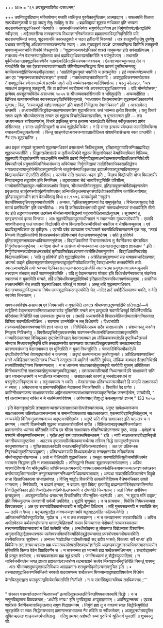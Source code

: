 +++
title = "६१ अपशूद्रनयविरोध-प्रसाधनम्"

+++
उपनिषदुपदिष्टान् भक्तियोगान् यथावि
ध्यधिकृत पुरुषैकानुष्ठितान् आत्महृद्यान् । सफलयति विधाता सत्पथैकानुकम्पी 
य इह जयतु सेतुः सर्वहेतुः स देवः ॥ 
ब्रह्मविद्यायां शूद्रस्य नाधिकार इति भगवता बादरायणेनापशूद्राधिकरणे निरणात्रि । अयमनधिकारनिर्णयः सगुणविद्याविषय इव निर्गुणविषयेऽपीत्यद्वतिभिः स्वीकृतम् । अद्वैतमतरीत्या तत्त्वज्ञानस्य मिथ्याज्ञाननिवर्तकतया ब्रह्मज्ञानादविद्यानिवृत्तिरिति यदि बादरायणाभिमतं स्यात्, शूद्रस्यानधि कारस्तदुक्तो न घटत इतीदानीं निरूष्यते । तत्र शतदूषणीकृतेषु दूषणेषु यथावद समाहितेषु अधिकरणासामञ्जस्यमेव स्यात् । अतः मुख्यदूषणं खपक्षे' प्राप्तमपरिहृत्य किमिति शतदूषणी वाक्यान्युच्चावचानि विकीर्य विस्तृणाति । "शूद्राणामध्ययनेऽधिकारं शास्त्रं नानुमन्यत इति सर्वसप्रतिपन्नम् । तत्राध्यय-नेन वेदान्तस्यागृहीततया कथं ब्रह्मविद्याधिकारप्रसक्तिरिति न पर्यनुयोज्यम् । तथासति पूर्वमीमांसागतापशूद्राधिकरणेनैव गतार्थत्वादिहैतदधिकरणमनावश्यकम् । ऐकशात्र्यानभ्युपगमात् तेन न गतार्थतेति चेत् तन्न ऐकशास्त्यस्यासंमतावपि जैमिनीयतन्त्रसिद्धस्य विना कारणं पुनश्चिन्तनमयु' क्तमित्यस्याद्वैतिभिरप्यङ्गीकृतत्वात् । 'अप्रतिषिद्धमनुमतं भवतीति च तन्त्रयुक्तिः । इदं न्यायभाष्येऽप्यभाषि । अत एव "स्मृत्यनवकाशदोषप्रसङ्गः" इत्यादौ 
। गतार्थत्वशङ्कापरिहारादि । अपशूद्राधिकरणभाष्येऽप्यत्र तेनापशूद्राधिकरणेनागतार्थत्वं प्रदश्यैव प्रवृत्ते सति व्यर्थमंत्रकशास्त्र्यादिविमर्शनम् । 
यस्तु कोलाहलः, "अत्र सावधानं प्रत्युत्तरतु शतदूषणी, किं वा प्रयोजनं भवदीयानां मते अपरस्यापशूद्राधिकरणस्य । यदि मौनमेवोत्तरम्" इत्येवम्
अपशूदनयविरोध-प्रसाधनम् 
१०५५ 
स श्रीभाष्यमावदर्शिनामपि न भवितुमर्हति । अप्पय्यदीक्षित । दिभिश्च खमाप्यगमनिका स्वारस्यदत्तदृष्टिभिरिवैवमुच्यते, “नाध्यययन विध्यभावमात्रेण शूद्रस्यानधिकारवर्णनं युक्तम् ; किंतु, 'तस्माच्छूद्रो यज्ञेऽनवक्लृप्तः' इति यज्ञादौ निषिद्धत्वा देवानधिकारः" इति । आस्तामेतत् कथमपि । अध्ययनविधिसिद्धवेदान्तग्रहणाभावमात्रेण शूदानधिकारः कथं भवन्मत इत्येव विचार्यम् । यत्तु विचारे रागतः प्रवृत्तेः श्रीभाष्येष्टत्वात् तन्मत एव शूद्रस्य विचारेऽधिकारप्रसक्तिः, न पुनरस्मन्मत इति — तन्न अध्ययनमक्षर राशिग्रहणार्थम्, विचारे प्रवृत्तिस्तु रागत इत्यस्य भवत्पक्षेऽपि कैश्चित् स्वीकृतत्वस्य प्रागेव दर्शितत्वात् । रागतः प्रवृत्तिरित्युक्तौ वा कथं शूद्रोऽधिक्रियेत । न हि रागत इत्यस्य स्वेच्छया फलादिविषयिण्या यथाकथञ्चिदुत्पन्नयेत्यर्थः । किन्तु साङ्गवेदाध्ययनजन्यापातप्रतीतिरूप संशयनिरासेच्छया स्वतः प्राप्तयेति । नैष रागः शूद्रस्यास्ति । 

अथ प्रकृतं संगृह्यते सूत्रभाष्ये शूद्रस्यानधिकारं प्रसाध्यान्ते किञ्चिदुक्तम्, इतिहासपुराणादिजनितब्रह्मविद्या शूद्रस्याप्यस्तीति । सिद्धान्तलेशसंग्रहे च तृतीयपरिच्छेदे शूद्रस्य विद्यानधिकारं केषाञ्चिदभिमतं विलिख्य, शूद्रस्यापि विद्यार्थकर्माणि तपःप्रभृतीनि सन्तीति प्रदर्श्य निर्गुणविद्यासाधनवेदान्तश्रवणादिष्वधिकारनिषेधेऽपि विषयसौन्दर्य प्रयुक्तार्थित्वनिषेधासंभवात् अविधेयायां निर्गुणविद्यायां तदतिरिक्ताधिकाराप्रसिद्धेश्च भगवत्पादभाष्यानुरोघेनेतिहासपुराणाधिगमे चातुर्वर्ण्यस्याधिकृतत्वात् ब्रह्मात्मैक्यपरपुराणादिश्रवणमूलं विद्यायामधिकारोऽस्तीति दर्शितम् । परन्त्वेवं सति समाचार-भङ्ग इति .. विमृश्य विद्योत्पत्ति योग्य विमलशरीर निष्पादनद्वारा तदुपयोग इति निगमितम् । तद्व्याख्यात्रा चेदं भाव्यविरुद्धमिवेति परिशील्य, भाष्योक्तमितिहासपुरा-णाधिकारपक्षमेव विमृश्य, श्रीभाष्यगतिमेवानुसृत्य, इतिहासपुराणयोर्वेदोपबृंहणरूपेण प्रवृत्तत्वात् उपबृंहणस्योपबृंहणीयशेषत्वात् अन्यिनधिकृतस्याङ्गसंपादितोपकारविशेषेण कार्यसिध्ययोगात् इतिहासपुराणाधीनं ज्ञानं वेदार्थवैशद्य विधा
४९.१०५६ 
परमार्थमुपमे 
'नमुखेन वेदार्थविषयप्रवृत्तिपरपुरुषमात्रोपयोगि । अन्यथा, "इतिहासपुराणाभ्यां वेद समुपबृंहयेत् । बिभेत्यल्पश्रुताद् वेदो मामयं प्रतरिष्यति” इति वचनविरोधः । तत्र हि कतिपयवेदभागभावी पुरुषो मामप्यर्थान्तरपरं सभावयेदिति भीतो वेद इति तद्धयापाकरणाय तदर्थस्य मीमांसान्यायसिद्धस्यो पबृंहणायेतिहासादीत्युक्तम् । सूत्रभाष्यं तु एतद्वचनाभावं कृत्वा चिन्तया । अतः शूद्रस्येतिहासपुराणाधीनज्ञानं न स्वातन्त्र्येण मुख्यफलोपयोगि । एवमपि श्रवणविधानात्तु फलं पापक्षयः विद्योत्पत्ति योग्य विमलशरीरारम्भौरयिको भवतीत्य व सेयमित्यप्युक्तम् । एवं ब्रह्मविद्यानधिकार एव दृढीकृतः । 
एवमपि यदेष व्याख्याता ग्रन्थोपक्रमे श्रवणविधिविचारावसाने एक माह, "तदयं निष्कर्षः विद्याधिकारिणो विचारसमर्थस्य प्रतिषेधाभावे वेदान्तश्रवणमनुष्ठेयम् । सति तु प्रतिषेधे इतिहासपुराणभाषाप्रबन्धादिश्रवणमनुष्ठेयम् । विद्याधिकारिणो विचारासमर्थस्य तु त्रैवर्णिकस्य योगशब्दित निर्गुणोंपासनमनुष्ठेयम् । मार्गद्वया संभवे च तत्संभव योग्यजन्मप्राध्या तदन्यतरानुष्ठानद्वारा ज्ञानलाभः " इति । निर्गुणोपासनरूपयोगकथनञ्चचेदं तृतीयपरिच्छेदवक्ष्यमाणभारतीतिर्थमतानुसारेण । विद्याधिकारित्वञ्चेह विद्याफलार्थित्वम् । 'सति तु प्रतिषेधे' इति शूद्राद्यभिप्रायेण । अत्रेतिहासपुराणाभ्यां सह भाषाप्रबन्धादिग्रहणात् अयमर्थ उद्यते इतिहासपुराणयोरुपबृंहणत्वादुपबृंहणीयवैदाधिकारिषु वैशद्याधानमेव तत्कार्यमिति तयोः स्वातन्न्याभावेऽपि तयोः श्रवणमात्रेऽधिकारात् पठनधारणाद्यसंभवेपि स्वतन्त्रतया प्रयुक्तभाषा प्रबन्धमूलमपि तत्त्वज्ञान संभवात् तदर्थे श्रवणमनुष्ठेयमिति । यदि तु वेदान्तगतस्य श्रोतव्य इति विधेरर्थवर्णनपरत्वात् संदर्भस्य स्वातन्त्र्यं न युक्तमिति मन्यते, तर्हि प्रतिबेधविषयशूद्रादिविषये इतिहासादिश्रवणविधानवर्णनमयुक्तम् । प्रासंगिक तत्कथनमिति चेत् तथापि शूद्रस्याधिकारः परिहर्तुं न शक्यते । अस्तु तर्हि शूद्रस्याप्यधिकारः वेदान्तश्रवणमूलविद्याभ्यास निषेध एवापशूद्राधिकरणकृत्यमिति चेत् -तदिदं हार्दं सर्वाद्वैर्तिसमतश्च भवति, न वेति स्वयमेव चिन्त्यताम् । 

अपश्चनयविशेष-प्रसाधनम् 
एवं निगमनमपि न युक्तमिति तावदत्र श्रीभाष्यशतदूषण्यादिभिः प्रतिपाद्यते—ये त्वद्वैतिनो वेदान्तश्रवणजनितसाक्षात्कारादेव मुक्तिरिति मन्वते तान् प्रत्युच्यते श्रवणविधिरपूर्व विधिर्नियमविधिः परिसंख्या विधिरिति पक्षा उपन्यस्ताः दुष्यन्त एव । तथाहि अध्ययनविधौ विचारस्येतिकर्तव्यतात्वेनान्वितत्वात् विशिष्य श्रवणविधिर्नापेक्षितः । श्रवणश्च ज्ञानमेवेति न तत् विधेयमपि । विध्यभावेपि तत्त्वमस्यादिवाक्यश्रवणमात्रेपि ज्ञानं जायत एव । निर्विचिकित्सस्य सदैव साक्षात्कारोप । संशयानस्तु मननेन निष्कृष्य निश्चिनोतु । विपरीतप्रवृत्तिवैमुख्यकरणमेव श्रवणमनननिध्यानविधिसरूपवाक्यकृत्यमिति भाष्यादिसंमतत्वात् विधिमूलका दृष्टापेक्षाविरहात् वेदान्तवाक्यत इव लौकिकवाक्यतोऽपि दृष्टविधयैतत्सर्व संभवात मिथ्यावस्तुनिवृत्तिं प्रति तत्त्वज्ञानस्यैव कारणतया यथाकथञ्चिदुत्पन्नस्यापि तत्त्वज्ञानत्वादेव कारणत्वसंभवात् वेदान्तवाक्यत एव मुक्तिरिति न युक्तं नियन्तुमिति । 
श्रवणादिविधिस्वीकारेऽपि दृष्टविधोपयोगिनां तेषामदृष्टार्थत्वं न कलप्यम् । अदृष्टं कल्प्यमानञ्च कुत्रोपयुज्यते । अविहितश्रवणशालिनां मनने अविहितमननशालिनाश्च निध्याने तददृष्टाभावे प्रवृत्तिर्न भवतीति दुर्वचम्. लौकिक वाक्याद द्वैतज्ञानिभिरपि तत्सर्वविषयोद्योगस्य क्रियमाणत्वात् । न च ध्यानस्य साक्षात्कारहेतुत्वमदृष्टे सत्येवेवि युक्तम् अविहितका मिनीभावनादीनां साक्षात्कारहेतुत्वस्यानुभवसिद्धत्वात् । दशमस्त्वमसीत्यादौ निध्यानाभावेऽपि साक्षात्कारे सति अत्र ध्यानानन्तरमपि न भवतीत्यत्र मानाभावात् । असाक्षात्कारे कारणं तु मनसोऽनवधानं वा वस्तुनोऽसंनिकृष्टत्वं वा । तदुभयमप्यत्र न भवति । मेदवासनायाः प्रतिबन्धकत्वस्वीकारे हि कदापि साक्षात्कारो न स्यात् । अमेदभावना च प्रामाण्यपरिबृंहिता मेदवासनां निवारयिष्यति । विचारितं वेद प्रागेव । कामिनीभावनाजन्य साक्षात्कारस्येव अद्वैतभावनानन्यसाक्षात्कारस्याप्यदृष्टनिरपेक्ष जननार्हत्वेन, सांख्यैरपि, " एवं तत्त्वाभ्यासात् नास्ति न मे नाहमित्यपरिशेषम् । अविपर्ययात् विशुध्द्धं केवलमुत्पयते ज्ञानम् " 
133 
१०५० 

· 
इति वेदाननुसारेऽपि तत्त्वज्ञानाभ्यासतस्तत्साक्षात्कारोत्पत्तेरुक्तत्वाच्च, अदृष्ट सापेक्षध्यानजन्य साक्षात्कारस्य तन्निरपेक्षध्यानजन्यस्य च समानविषयकतया साक्षात्कारतया, एकस्याविद्यानिवृत्तिहेतुत्वम्, न त्वन्यस्येति विनिगन्तुमशक्यत्वाच्च अदृष्टमनपेक्षितमेव । अदृष्टे सति शीघ्रं साक्षात्कार इति यत्-तत्र च न प्रमाणम् । तथापि विलम्बेनापि शूद्रस्य साक्षात्कारोत्पत्तिर्न वार्येत । विहितध्यानप्रवृत्तमहर्षिजनापेक्षया प्रकारान्तरेण ध्यानमा वर्तितवति मारीच एव श्रीराम साक्षात्कारः शीघ्रनिष्पन्नोऽनन्तश्च दृष्टः, यदाह --वृक्षेवृक्षे च पश्यामि चीरकृष्णाजिनाम्बरम् । गृहीतधनुषं रामं पाशहस्तमिवान्तकम् " इति । नापि साक्षात्कारादविद्यानिवृत्तौ जननीयायामदृष्टापेक्षा । अहटस्य दृष्टसामग्रीसंमेलकमात्रार्थतया तस्मिन् सिद्धे सत्यदृष्टवैगुण्यस्य वक्तुमशक्यत्वात् । शुक्तिसाक्षात्कारेऽपि रजतभ्रमानिवृत्तिरित्यस्यादर्शनात् । अत एव प्रतिबन्धक निवृत्त्यर्थमदृष्टमित्यप्ययुक्तम् । प्रतिबन्धकस्यापि मिथ्यापदार्थतया तत्त्वज्ञानस्यैव तन्निवर्तकत्व संभवेनादृष्टानपेक्षणाच्च । अतो न विधिपक्षेपि शूद्रानधिकारः । वस्तुतः श्रवणादिविधिश्रुतीनामविधित्वमेव भवत्परम सिद्धान्त इति न शक्तावकाशोऽपि । तत्सिद्धान्ते स्थित्वा शूद्रतत्त्वज्ञानसंपादनात् । 
अपिच श्रवणादिविषयो नैव भवितुमर्हन्ति अविधिरूपतत्त्वमस्यादि वाक्यतत्समानार्थलौकिकवाक्यजन्यतत्त्वज्ञानसंपन्नस्य वर्णाश्रमाद्यभिमानाभावेन तन्मूलश्रवणमनननिध्यानविधिवश्यत्वाभावात् । अन्यथा सकलविधिकिकरत्वेन विदुषो दग्धा खिलाधिकारत्वा संभवप्रसंगात् । विधिषु श्राद्धोऽ विकारीति उत्पन्नविविदिषस्य वैधेष्वनधिकार उक्तो भामत्याम् । निषेघेष्वपि, 'न ब्राह्मणं हन्यात्', न ब्राह्मणः सुरां पिबेत्' इत्यादिषु ब्राह्मणवर्णादिभेदभ्रमशालिनामेव निवर्तितुमधिकार इति विध्यतिलंघनवन्निषेधोल्लंघनमपि न दोषायेति चिन्त्यताम् । अतो निषेधः सर्वविषय इत्ययुक्तम् । 
अपशूवनयविरोध-प्रसाधनम् 
विचारितमिंद जीवन्मुक्ति-भङ्गेऽपि । अतः, 'न शूद्राय मतिं दद्यात्' इति निषेधमुल्लंघ्य तत्त्वज्ञानी सर्वस्मै उपदिशेत् । शूद्रोपि शृणुयात् । न च प्रत्यवायः ; विधेरिव निषेधस्याप्यज्ञ विषयकत्वात् । अत एव श्रवणादेर्विषाबासंभवादपि न तद्विधीनां विधित्वम् । तर्हि गुरूपसदनमपि न स्यादिति चेत् — तदपि न वैधम् । यदृच्छाश्रुताद्वैत वाक्यजन्यज्ञानमपि श्रद्धयाऽऽवर्तित फलिप्यत्येवेति । अतिकान्तनिषेधैरप्युपदिश्येत, गृह्येत च । न च तन्न 
तत्त्वज्ञानम् । न च तत्त्वज्ञानस्य सहकार्यपेक्षेति । 
अपिच अधीतवेदस्य कर्मकाण्डोपासना भागाद्यभिहितशब्दै कसम धिगम्यानन्त भेदोपमर्द नस्यावश्यकतया तत्त्वमस्यादिवेदान्तवाक्यं न क्षिप्रं फलेग्रहि भवेत् । अनधीतवेदस्य तु लोकमात्र विदोऽन्यत्रा विश्वासिनः अनुमानसिद्धाद्वैतावधारणस्य परमेश्वरभक्तिपरिचर्यादिमेदबुद्धेरप्यभावात् प्रपश्वोपशमनमीषत्करमिति तस्यैवाधिकारः सुशोभनः । 
अन्यच्च 'घटोऽस्ति पटोस्तीत्यादौ सद् ब्रह्मैव भासते; विकल्पाः सर्वे बाध्या' इति विवेकिनः तत् तत्त्वमभ्यस्यतः ब्रह्म परमात्मपरमेश्वरादिशब्दार्थाज्ञानेऽपि अखण्डवस्तुज्ञानस्याधिगतत्वादनायासेन मुक्तिरिति किमत्र वेदेन विप्रादिवर्णेन च । न चास्मन्मत इव भवन्मते ब्रह्म शब्दैकसमधिगभ्यम् । शब्दावेद्यत्वमेव हि प्रत्युत तस्येष्टम् । स्वयम्प्रकाशञ्च ब्रह्म शूद्रं प्रत्यपि । जगन्मिथ्यात्वं तु बौद्धैरप्युपपादितम् । न चानिर्वचनीयत्वेन जगत् ज्ञात्वा ब्रह्मकार्यत्वञ्चारोप्य तदभावज्ञाने सत्येव मिथ्याज्ञाननिवृत्तिरिति नियन्तुं शक्यमू । अतः श्रीभाष्यशदूषण्युक्तमप्रतिविधाय आग्रहप्रतानः शतभूषणीकृतोऽत्यन्तमनुचित इति । 
• 
तस्मादपशूद्राधिकरणनिबन्धिनो भगवतो वादरायणस्य शब्दैकसम घिगम्यान्यादृशब्रह्मविषयकेण विधेयेन केनचिददृष्टद्वारा फलमुत्पाद्यमित्येवाभिमतमिति निर्णीयते । न च संवर्गविद्यामात्रविषयं तदधिकरणम् ;་་་་ 

" संस्कार परामर्शात्तदभावाभिलापाच्च" इत्यादिसूत्रतस्तदतिरिक्तविषयकत्वस्यापि 
सिद्धेः । 
न च सगुणविद्यामात्र विषयकत्वम् ; 'अधीहि भगवः" इति भूमविद्याया अप्युदाहरणात् । अपसिद्धान्ताच्च । एवञ्च शारीरकं त्रैवर्णिकमात्राधिकृतत्वात् सगुण विद्याप्रधानम् । निर्गुणं ब्रह्म तु न वक्तव्यं स्वतः सिद्धेरित्युपेक्षितं सूत्रकृतेति वा स्वतः सिद्धेरप्यभावात् प्रामाणान्तराभावाच्च नैव तदिति वा स्वीकर्तव्यम् । 
अपशूद्रनयोतययुक्ति सूक्तिच्छलतः शाङ्करवर्त्मभावितासु । गतिषु प्रथयन् अशेषदौः स्थ्यं गुरुरिन्धे श्रुतिमार्ग भूमदर्शी ॥ 
शुभमस्तु 
श्रीः
